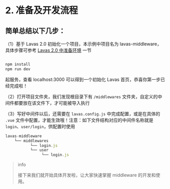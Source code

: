 # 2. 准备及开发流程


## 简单总结以下几步：

（1）基于 Lavas 2.0 初始化一个项目，本示例中项目名为 lavas-middleware，具体步骤可参考 [Lavas 2.0 中准备环境](https://lavas.baidu.com/codelab/get-started/prepare) 一节

``` bash

npm install
npm run dev

```
起服务，查看 localhost:3000 可以得到一个初始化 Lavas 首页，恭喜你第一步已经完成啦！


（2）打开项目文件夹，我们发现根目录下有 `/middlewares` 文件夹，自定义的中间件都要放在该文件下，才可能被导入执行


（3）写好中间件以后，还需要在 `lavas.config.js` 中完成配置，或是在具体的 `.vue` 文件中配置，才能生效哦！注意：如下文件结构对应的中间件名称就是 `login`、`user/login`，供配置时使用


``` js
lavas-middleware
    └── middlewares
           └── login.js
           └── user
                └── login.js

```

> info
>
> 接下来我们就开始具体开发啦，让大家快速掌握 middleware 的开发和使用。

